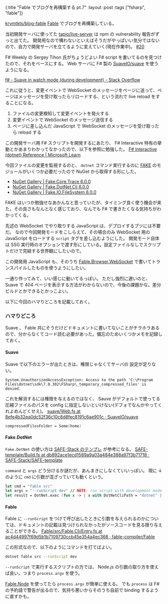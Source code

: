 {:title "Fable でブログを再構築する pt.7"
:layout :post
:tags ["fsharp", "fable"]}

[krymtkts/blog-fable](https://github.com/krymtkts/blog-fable) [Fable](https://fable.io/) でブログを再構築している。

当初開発サーバに使ってた [tapio/live-server](https://github.com/tapio/live-server) は npm の vulnerability 報告がずっと出てた。
開発用なので構わないといえばそうだがやっぱいい気分ではないので、自力で開発サーバを立てるように変えていく(現在作業中)。
[#20](https://github.com/krymtkts/blog-fable/pull/20)

F# Weekly の Sergey Tihon 氏がちょうどよい F# script を書いてるのを見つけたので、それをベースにする。
Web サーバに F# 製の [SuaveIO/suave](https://github.com/SuaveIO/suave) を使うようになる。

[f# - Suave in watch mode (during development) - Stack Overflow](https://stackoverflow.com/questions/34603913/suave-in-watch-mode-during-development)

これに従うと、変更イベントで WebSocket のメッセージをページに送って、ページはメッセージを受け取ったらリロードする、という流れで live reload をすることになる。

1. ファイルの変更検知して変更イベントを発火する
2. 変更イベントで WebSocket のメッセージ送信する
3. ページに差し込んだ JavaScript で WebSocket のメッセージを受け取ったら reload する

この開発サーバ用 F# スクリプトを開発するにあたり、
F# Interactive 特有の挙動とかあまりわかってなかったので、以下を参照に勉強した。
[F# Interactive (dotnet) Reference | Microsoft Learn](https://learn.microsoft.com/en-us/dotnet/fsharp/tools/fsharp-interactive/)

今回ファイルの変更を監視するのと、 `dotnet` コマンド実行するのに [FAKE](https://fake.build/index.html) のモジュールがいくつか必要だったので NuGet から取得する形にした。

- [NuGet Gallery | Fake.Core.Trace 6.0.0](https://www.nuget.org/packages/Fake.Core.Trace)
- [NuGet Gallery | Fake.DotNet.Cli 6.0.0](https://www.nuget.org/packages/Fake.DotNet.Cli)
- [NuGet Gallery | Fake.IO.FileSystem 6.0.0](https://www.nuget.org/packages/Fake.IO.FileSystem)

FAKE はいつか勉強せなあかんなと思っていたが、タイミング良く使う機会が来た。その良さもなんとなく感じており、なんでも F# で書きたくなる気持ちがわかってくる。

先述の WebSocket でやり取りする JavaScript は、デプロイするブツには不要だ。
なので今回開発モードをこしらえて、その場合のみ WebSocket 用の JavaScript をロードする `script` タグを差し込むようにした。
開発モード自体は SSG 実行時のオプションで渡す形にしている。設定ファイルなしでスクリプトだけで完結する世界観にしたいので。

この開発用 JavaScript も、そのうち [Fable.Browser.WebSocket](https://github.com/fable-compiler/fable-browser/tree/master/src/WebSocket) で書いてトランスパイルしたものを使うようにしたい。

一通り作ってみて、いい感じに動いてるっぽい。
ただし強烈に遅いのと、 Suave で 404 ページを表示する方法がわからないので、今後の課題かな。差分ビルドとかできるとかっこよい。

以下に今回のハマりどころを記載しておく。

### ハマりどころ

Suave 、 Fable 共にそうだけどドキュメントに書いてないことがチラホラあるので、分からなくてコード読む必要があった。備忘のためいくつかメモを記録しておく。

#### Suave

Suave で以下のエラーが出たときは、権限じゃなくてサーバの 設定が足りない。

```log
System.UnauthorizedAccessException: Access to the path 'C:\Program Files\dotnet\sdk\7.0.302\FSharp\_temporary_compressed_files' is denied.
```

これを解消するには権限を与えるのではなく、 Sauve がデフォルトで使ってる圧縮ファイルのパスを config に指定しないといけない(デフォでなんかやってくれよめんどくせえ)。
[suave/Web.fs at 8efe4b32ea0dc52f36c10c8d8fec8191c6ae901c · SuaveIO/suave](https://github.com/SuaveIO/suave/blob/8efe4b32ea0dc52f36c10c8d8fec8191c6ae901c/src/Suave/Web.fs#L42)

```fs
compressedFilesFolder = Some(home)
```

#### Fake.DotNet

`Fake.DotNet` の使い方は [SAFE-Stack のテンプレ](https://github.com/SAFE-Stack/SAFE-template) が参考になる。
[SAFE-template/Build.fs at db892ace1ecd1589a9a03a484e388a97f3b71718 · SAFE-Stack/SAFE-template](https://github.com/SAFE-Stack/SAFE-template/blob/db892ace1ecd1589a9a03a484e388a97f3b71718/Build.fs#L70-L75)

`command` と `args` どう分けるか謎だが、あんまきにしなくていいっぽい。
現に ↓ のように `cmd` に引数が混ざっていても動くという。

```fsharp
let cmd = "fable src"
let args = "--runScript dev" // NOTE: run script with development mode.
let result = DotNet.exec (fun x -> { x with DotNetCliPath = "dotnet" }) cmd args
```

#### Fable

Fable に `--runScript` をつけて呼び出したときに引数を与えられるのかについては、ドキュメントの記載は見つけられなかったがソースコードを見る限り与えることができる。
[Fable/src/Fable.Cli/Entry.fs at ac4d44997f69d5b1b7109730ccb45e354a4ec368 · fable-compiler/Fable](https://github.com/fable-compiler/Fable/blob/ac4d44997f69d5b1b7109730ccb45e354a4ec368/src/Fable.Cli/Entry.fs#L390)

この形式なので、以下のようにコマンドを打てばよい。

```sh
dotnet fable src --runScript dev
```

`--runScript` で実行するスクリプトの方では、 Node.js の引数の取り方を使えば良い。つまり `process.argv` を使う。

[Fable.Node](https://github.com/fable-compiler/fable-node) を使ってたら `process.argv` が簡単に使える。
でも `process` は F# の予約語で警告が出るので、気持ち悪いからそのうち自前で binding するように直すかも。
